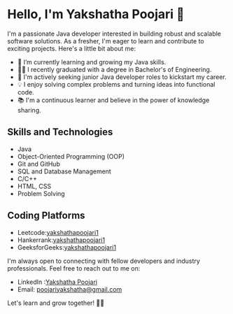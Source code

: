 # Hello, I'm Yakshatha Poojari 👋

I'm a passionate Java developer interested in building robust and scalable software solutions. As a fresher, I'm eager to learn and contribute to exciting projects. Here's a little bit about me:

- 🌱 I’m currently learning and growing my Java skills.
- 👩‍🎓 I recently graduated with a degree in Bachelor's of Engineering.
- 💼 I'm actively seeking junior Java developer roles to kickstart my career.
- 💡 I enjoy solving complex problems and turning ideas into functional code.
- 📚 I'm a continuous learner and believe in the power of knowledge sharing.

## Skills and Technologies

- Java
- Object-Oriented Programming (OOP)
- Git and GitHub
- SQL and Database Management
- C/C++
- HTML, CSS 
- Problem Solving
  
## Coding Platforms
- Leetcode:[yakshathapoojari1](https://leetcode.com/yakshathapoojari1/)
- Hankerrank:[yakshathapoojari1](https://www.hackerrank.com/yakshathapoojar1)
- GeeksforGeeks:[yakshathapoojari1](https://auth.geeksforgeeks.org/user/yakshathapoojari1/)

I'm always open to connecting with fellow developers and industry professionals. Feel free to reach out to me on:

- LinkedIn :[Yakshatha Poojari](https://www.linkedin.com/in/yakshatha-poojari-872a53206/)
- Email: poojariyakshatha@gmail.com
  
Let's learn and grow together! 👩‍💻

<!---
yakshatha1/yakshatha1 is a ✨ special ✨ repository because its `README.md` (this file) appears on your GitHub profile.
You can click the Preview link to take a look at your changes.
--->
